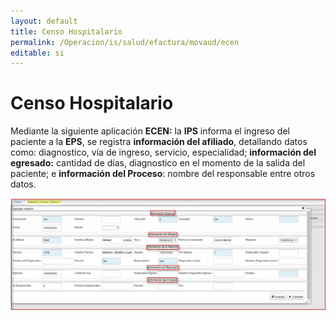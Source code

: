 ```yaml
---
layout: default
title: Censo Hospitalario
permalink: /Operacion/is/salud/efactura/movaud/ecen
editable: si
---
```


# Censo Hospitalario

Mediante la siguiente aplicación **ECEN:** la **IPS** informa el ingreso del paciente a la **EPS**, se registra **información del afiliado**, detallando datos como: diagnostico, vía de ingreso, servicio, especialidad; **información del egresado:** cantidad de días, diagnostico en el momento de la salida del paciente; e **información del Proceso**: nombre del responsable entre otros datos.  

![](ecen3.png)  

